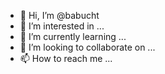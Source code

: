 - 👋 Hi, I’m @babucht
- 👀 I’m interested in ...
- 🌱 I’m currently learning ...
- 💞️ I’m looking to collaborate on ...
- 📫 How to reach me ...

<!---
babucht/babucht is a ✨ special ✨ repository because its `README.md` (this file) appears on your GitHub profile.
You can click the Preview link to take a look at your changes.
--->

